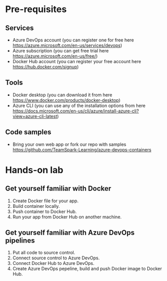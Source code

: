 # Pre-requisites

## Services
- Azure DevOps account (you can register one for free here https://azure.microsoft.com/en-us/services/devops)
- Azure subscription (you can get free trial here https://azure.microsoft.com/en-us/free/)
- Docker Hub account (you can register your free account here https://hub.docker.com/signup)

## Tools
- Docker desktop (you can download it from here https://www.docker.com/products/docker-desktop)
- Azure CLI (you can use any of the installation options from here https://docs.microsoft.com/en-us/cli/azure/install-azure-cli?view=azure-cli-latest)

## Code samples
- Bring your own web app or fork our repo with samples https://github.com/TeamSpark-Learning/azure-devops-containers



# Hands-on lab

## Get yourself familiar with Docker
1. Create Docker file for your app.
1. Build container locally.
1. Push container to Docker Hub.
1. Run your app from Docker Hub on another machine.

## Get yourself familiar with Azure DevOps pipelines
1. Put all code to source control.
1. Connect source control to Azure DevOps.
1. Connect Docker Hub to Azure DevOps.
1. Create Azure DevOps pepeline, build and push Docker image to Docker Hub.
